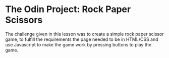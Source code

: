 # The Odin Project: Rock Paper Scissors

The challenge given in this lesson was to create a simple rock paper scissor game,
to fulfill the requirements the page needed to be in HTML/CSS and use Javascript
to make the game work by pressing buttons to play the game.
